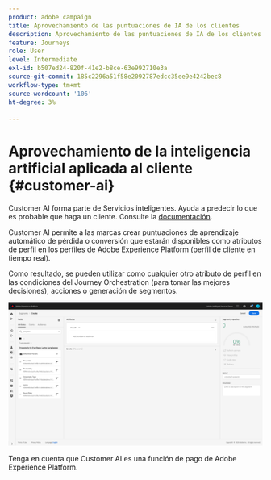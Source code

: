 ```yaml
---
product: adobe campaign
title: Aprovechamiento de las puntuaciones de IA de los clientes
description: Aprovechamiento de las puntuaciones de IA de los clientes
feature: Journeys
role: User
level: Intermediate
exl-id: b507ed24-820f-41e2-b8ce-63e992710e3a
source-git-commit: 185c2296a51f58e2092787edcc35ee9e4242bec8
workflow-type: tm+mt
source-wordcount: '106'
ht-degree: 3%

---
```


# Aprovechamiento de la inteligencia artificial aplicada al cliente {#customer-ai}

Customer AI forma parte de Servicios inteligentes. Ayuda a predecir lo que es probable que haga un cliente. Consulte la [documentación](https://experienceleague.adobe.com/docs/experience-platform/intelligent-services/customer-ai/overview.html).

Customer AI permite a las marcas crear puntuaciones de aprendizaje automático de pérdida o conversión que estarán disponibles como atributos de perfil en los perfiles de Adobe Experience Platform (perfil de cliente en tiempo real).

Como resultado, se pueden utilizar como cualquier otro atributo de perfil en las condiciones del Journey Orchestration (para tomar las mejores decisiones), acciones o generación de segmentos.

![](../assets/customer-ai.png)

Tenga en cuenta que Customer AI es una función de pago de Adobe Experience Platform.

